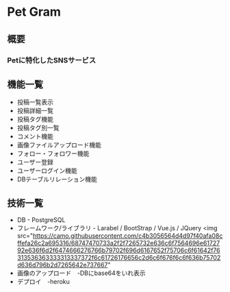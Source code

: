 # Pet Gram

## 概要
### Petに特化したSNSサービス

## 機能一覧
- 投稿一覧表示
- 投稿詳細一覧
- 投稿タグ機能
- 投稿タグ別一覧
- コメント機能
- 画像ファイルアップロード機能
- フォロー・フォロワー機能
- ユーザー登録
- ユーザーログイン機能
- DBテーブルリレーション機能

## 技術一覧
- DB - PostgreSQL
- フレームワーク/ライブラリ - Larabel / BootStrap / Vue.js / JQuery
<img src="https://camo.githubusercontent.com/c4b3056564d4d97f40afa08cffefa26c2a695316/68747470733a2f2f7265732e636c6f7564696e6172792e636f6d2f6474666276766b79702f696d6167652f75706c6f61642f76313536363333313337372f6c61726176656c2d6c6f676f6c6f636b75702d636d796b2d7265642e737667"
- 画像のアップロード　-DBにbase64をいれ表示
- デプロイ　-heroku




